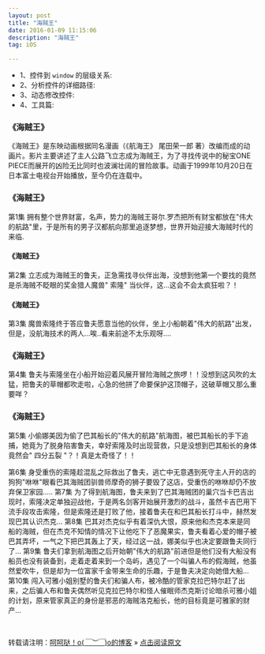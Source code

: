 ```yaml
---
layout: post
title: "海贼王"
date: 2016-01-09 11:15:06 
description: "海贼王"
tag: iOS

---
```


* 1、控件到 `window` 的层级关系:   
* 2、分析控件的详细路径:
* 3、动态修改控件:      
* 4、工具篇:

### 《海贼王》

《海贼王》是东映动画根据同名漫画（《航海王》 尾田荣一郎 著）改编而成的动画片。影片主要讲述了主人公路飞立志成为海贼王，为了寻找传说中的秘宝ONE PIECE而展开的凶险无比同时也波澜壮阔的冒险故事。动画于1999年10月20日在日本富士电视台开始播放，至今仍在连载中。

### 《海贼王》
第1集
拥有整个世界财富，名声，势力的海贼王哥尔.罗杰把所有财宝都放在"伟大的航路"里，于是所有的男子汉都航向那里追逐梦想，世界开始迎接大海贼时代的来临.
#### 《海贼王》  
 
第2集
立志成为海贼王的鲁夫，正急需找寻伙伴出海，没想到他第一个要找的竟然是杀海贼不眨眼的奖金猎人魔兽" 索隆" 当伙伴，这...这会不会太疯狂啦？！

#### 《海贼王》

第3集
魔兽索隆终于答应鲁夫愿意当他的伙伴，坐上小船朝着"伟大的航路"出发，但是，没航海技术的两人…唉..看来前途不太乐观呀....
 


### 《海贼王》

第4集
鲁夫与索隆坐在小船开始迎着风展开冒险海贼之旅啰！！没想到这风吹的太猛，把鲁夫的草帽都吹走啦，心急的他拼了命要保护这顶帽子，这破草帽又那么重要咩？


### 《海贼王》
第5集
小偷娜美因为偷了巴其船长的"伟大的航路"航海图，被巴其船长的手下追捕，她竟为了脱身陷害鲁夫，幸好索隆及时出现营救，只是没想到巴其船长的身体竟然会" 四分五裂 "？！真是太奇怪了！！


第6集
身受重伤的索隆趁混乱之际救出了鲁夫，逃亡中无意遇到死守主人开的店的狗狗"咻咻"眼看巴其海贼团驯兽师摩奇的狮子要毁了这店，受重伤的咻咻却仍不放弃保卫家园.....
第7集
为了得到航海图，鲁夫来到了巴其海贼团的巢穴当卡巴吉出现时，索隆决定单独迎战他，于是两名剑客开始展开激烈的战斗，虽然卡吉巴用下流手段攻击索隆，但是索隆还是打败了他，接着鲁夫在和巴其船长打斗中，赫然发现巴其认识杰克…
第8集
巴其对杰克似乎有着深仇大恨，原来他和杰克本来是同船的海贼，但在杰克不知情的情况下让他吃下了恶魔果实，鲁夫看着心爱的帽子被巴其弄坏，一气之下把巴其轰上了天，经过这一战，娜美似乎也决定要跟鲁夫同行了…
第9集
鲁夫们拿到航海图之后开始朝"伟大的航路"前进但是他们没有大船没有船员也没有装备到，走着走着来到一个岛屿，遇见了一个叫骗人布的假海贼，他虽然爱吹牛，但是却为一位富家千金带来生命的乐趣，于是鲁夫决定向她借大船…
第10集
闯入可雅小姐别墅的鲁夫们和骗人布，被冷酷的管家克拉巴特尔赶了出来，之后骗人布和鲁夫偶然听见克拉巴特尔和怪人催眠师杰克斯讨论暗杀可雅小姐的计划，原来管家真正的身份是邪恶的海贼洛克船长，他的目标竟是可雅家的财产...


<br>

转载请注明：[呵呵哒！o(*￣︶￣*)o的博客](http://baixin) » [点击阅读原文](http://toothpaste5576.github.io)     

